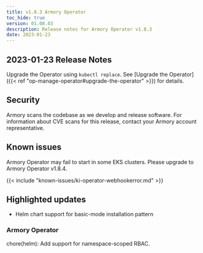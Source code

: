 ```yaml
---
title: v1.8.3 Armory Operator
toc_hide: true
version: 01.08.03
description: Release notes for Armory Operator v1.8.3
date: 2023-01-23
---
```


## 2023-01-23 Release Notes

Upgrade the Operator using `kubectl replace`. See [Upgrade the Operator]({{< ref "op-manage-operator#upgrade-the-operator" >}}) for details.


## Security

Armory scans the codebase as we develop and release software. For information about CVE scans for this release, contact your Armory account representative.

## Known issues

Armory Operator may fail to start in some EKS clusters. Please upgrade to Armory Operator v1.8.4.  

{{< include "known-issues/ki-operator-webhookerror.md" >}}

## Highlighted updates

* Helm chart support for basic-mode installation pattern

### Armory Operator

chore(helm): Add support for namespace-scoped RBAC.